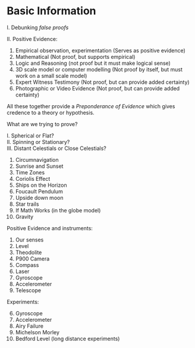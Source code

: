 # Basic Information


I. Debunking *false proofs*

II. Positive Evidence:

1. Empirical
		observation, 
		experimentation
	(Serves as positive evidence)
2. Mathematical (Not proof, but supports empirical)
3. Logic and Reasoning (not proof but it must make logical sense)
4. 3D scale model or computer modelling (Not proof by itself, but must work on a small scale model)
5. Expert Witness Testimony (Not proof, but can provide added certainty)
6. Photographic or Video Evidence (Not proof, but can provide added certainty)

All these together provide a *Preponderance of Evidence* which gives credence to a theory or hypothesis.

What are we trying to prove?

I. Spherical or Flat?   
II. Spinning or Stationary?   
III. Distant Celestials or Close Celestials?

1. Circumnavigation
2. Sunrise and Sunset
3. Time Zones
4. Coriolis Effect
5. Ships on the Horizon
6. Foucault Pendulum
7. Upside down moon
8. Star trails
9. If Math Works (in the globe model)
10. Gravity

Positive Evidence and instruments:

1. Our senses
2. Level
3. Theodolite
4. P900 Camera
5. Compass
6. Laser
7. Gyroscope
8. Accelerometer
9. Telescope

Experiments:

6. Gyroscope
3. Accelerometer
4. Airy Failure
5. Michelson Morley
6. Bedford Level (long distance experiments)



